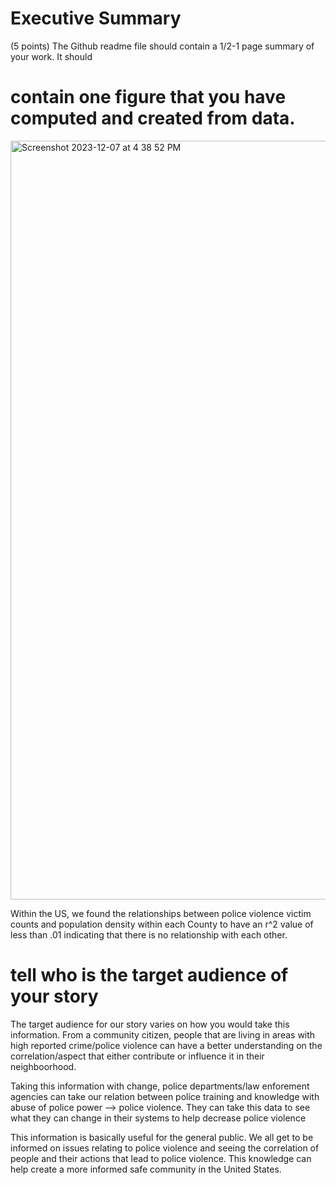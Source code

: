 # Executive Summary 

(5 points) The Github readme file should contain a 1/2-1 page summary of your work.
It should


# contain one figure that you have computed and created from data.
<img width="1214" alt="Screenshot 2023-12-07 at 4 38 52 PM" src="https://github.com/timshim05/info-201-finalproject/assets/151678224/b968ca8a-3351-4d39-b47f-8e09610d1a0e">


Within the US, we found the relationships between police violence victim counts and population density within each County to have an r^2 value of less than .01 indicating that there is no relationship with each other. 



# tell who is the target audience of your story


The target audience for our story varies on how you would take this information. From a community citizen, people that are living in areas with high reported crime/police violence can have a better understanding on the correlation/aspect that either contribute or influence it in their neighboorhood.

Taking this information with change, police departments/law enforement agencies can take our relation between police training and knowledge with abuse of police power --> police violence. They can take this data to see what they can change in their systems to help decrease police violence

This information is basically useful for the general public. We all get to be informed on issues relating to police violence and seeing the correlation of people and their actions that lead to police violence. This knowledge can help create a more informed safe community in the United States.

